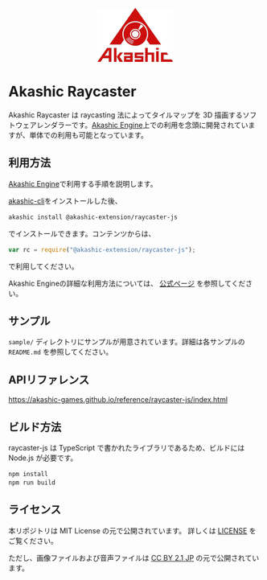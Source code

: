 <p align="center">
<img src="img/akashic.png"/>
</p>

# Akashic Raycaster

Akashic Raycaster は raycasting 法によってタイルマップを 3D 描画するソフトウェアレンダラーです。[Akashic Engine](https://akashic-games.github.io/)上での利用を念頭に開発されていますが、単体での利用も可能となっています。

## 利用方法

[Akashic Engine](https://akashic-games.github.io/)で利用する手順を説明します。

[akashic-cli](https://github.com/akashic-games/akashic-cli)をインストールした後、

```sh
akashic install @akashic-extension/raycaster-js
```

でインストールできます。コンテンツからは、

```javascript
var rc = require("@akashic-extension/raycaster-js");
```

で利用してください。

Akashic Engineの詳細な利用方法については、 [公式ページ](https://akashic-games.github.io/) を参照してください。

## サンプル

`sample/` ディレクトリにサンプルが用意されています。詳細は各サンプルの `README.md` を参照してください。

## APIリファレンス

https://akashic-games.github.io/reference/raycaster-js/index.html

## ビルド方法

raycaster-js は TypeScript で書かれたライブラリであるため、ビルドには Node.js が必要です。

```sh
npm install
npm run build
```

## ライセンス

本リポジトリは MIT License の元で公開されています。
詳しくは [LICENSE](./LICENSE) をご覧ください。

ただし、画像ファイルおよび音声ファイルは
[CC BY 2.1 JP](https://creativecommons.org/licenses/by/2.1/jp/) の元で公開されています。
